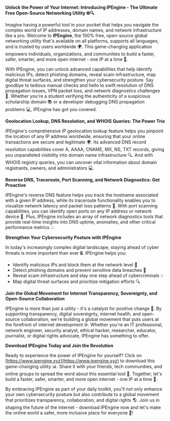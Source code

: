 **Unlock the Power of Your Internet: Introducing IPEngine - The Ultimate Free Open-Source Networking Utility 🌐🔍**

Imagine having a powerful tool in your pocket that helps you navigate the complex world of IP addresses, domain names, and network infrastructure like a pro. Welcome to **IPEngine**, the 100% free, open-source global networking utility that's available on all platforms, supports all languages, and is trusted by users worldwide 🌍. This game-changing application empowers individuals, organizations, and communities to build a faster, safer, smarter, and more open internet - one IP at a time 🔐.

With IPEngine, you can unlock advanced capabilities that help identify malicious IPs, detect phishing domains, reveal scam infrastructure, map digital threat surfaces, and strengthen your cybersecurity posture. Say goodbye to tedious manual checks and hello to swift resolution of DNS propagation issues, VPN packet loss, and network diagnostics challenges 🚀. Whether you're a student verifying the authenticity of a suspicious scholarship domain 📚 or a developer debugging DNS propagation problems 💻, IPEngine has got you covered.

**Geolocation Lookup, DNS Resolution, and WHOIS Queries: The Power Trio**

IPEngine's comprehensive IP geolocation lookup feature helps you pinpoint the location of any IP address worldwide, ensuring that your online transactions are secure and legitimate 🌍. Its advanced DNS record resolution capabilities cover A, AAAA, CNAME, MX, NS, TXT records, giving you unparalleled visibility into domain name infrastructure 🔍. And with WHOIS registry queries, you can uncover vital information about domain registrants, owners, and administrators 💻.

**Reverse DNS, Traceroute, Port Scanning, and Network Diagnostics: Get Proactive**

IPEngine's reverse DNS feature helps you track the hostname associated with a given IP address, while its traceroute functionality enables you to visualize network latency and packet loss patterns 🔗. With port scanning capabilities, you can identify open ports on any IP address or network device 🚀. Plus, IPEngine includes an array of network diagnostics tools that provide real-time insights into DNS uptime, anomalies, and other critical performance metrics 💡.

**Strengthen Your Cybersecurity Posture with IPEngine**

In today's increasingly complex digital landscape, staying ahead of cyber threats is more important than ever 🔒. IPEngine helps you:

* Identify malicious IPs and block them at the network level 🚫
* Detect phishing domains and prevent sensitive data breaches 🔑
* Reveal scam infrastructure and stay one step ahead of cybercriminals 💡
* Map digital threat surfaces and prioritize mitigation efforts 🔍

**Join the Global Movement for Internet Transparency, Sovereignty, and Open-Source Collaboration**

IPEngine is more than just a utility - it's a catalyst for positive change 🌟. By supporting transparency, digital sovereignty, internet health, and open-source collaboration, we're building a global movement that puts users at the forefront of internet development 🌐. Whether you're an IT professional, network engineer, security analyst, ethical hacker, researcher, educator, journalist, or digital rights advocate, IPEngine has something to offer.

**Download IPEngine Today and Join the Revolution**

Ready to experience the power of IPEngine for yourself? Click on [https://www.ipengine.xyz](https://www.ipengine.xyz) to download this game-changing utility 📊. Share it with your friends, tech communities, and online groups to spread the word about this essential tool 🔗. Together, let's build a faster, safer, smarter, and more open internet - one IP at a time 🔐.

By embracing IPEngine as part of your daily toolkit, you'll not only enhance your own cybersecurity posture but also contribute to a global movement that prioritizes transparency, collaboration, and digital rights 🌎. Join us in shaping the future of the internet - download IPEngine now and let's make the online world a safer, more inclusive place for everyone 🌟!